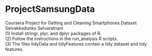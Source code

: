 # ProjectSamsungData
Coursera Project for Getting and Cleaning Smartphones Dataset                        
Selvakkadunko Selvaratnam                         
(1) Install stringr, plyr, and dplyr packages of R.              
(2) Follow the instructions in the run_analysis R scripts.             
(3) The files tidyData and tidyFeatures contain a tidy dataset and tidy features.             
